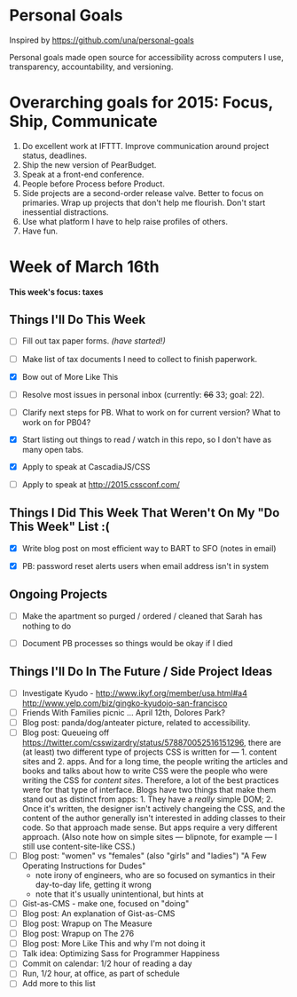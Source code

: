 # Personal Goals

Inspired by https://github.com/una/personal-goals

Personal goals made open source for accessibility across computers I use, transparency, accountability, and versioning.

# Overarching goals for 2015: Focus, Ship, Communicate

1. Do excellent work at IFTTT. Improve communication around project status, deadlines.
2. Ship the new version of PearBudget.
3. Speak at a front-end conference.
4. People before Process before Product.
5. Side projects are a second-order release valve. Better to focus on primaries. Wrap up projects that don't help me flourish. Don't start inessential distractions.
6. Use what platform I have to help raise profiles of others.
7. Have fun.


# Week of March 16th

#### This week's focus: taxes

## Things I'll Do This Week

- [ ] Fill out tax paper forms. *(have started!)*
- [ ] Make list of tax documents I need to collect to finish paperwork.
- [X] Bow out of More Like This
- [ ] Resolve most issues in personal inbox (currently: ~~66~~ 33; goal: 22).
- [ ] Clarify next steps for PB. What to work on for current version? What to work on for PB04?
- [X] Start listing out things to read / watch in this repo, so I don't have as many open tabs.
- [X] Apply to speak at CascadiaJS/CSS
- [ ] Apply to speak at http://2015.cssconf.com/



## Things I Did This Week That Weren't On My "Do This Week" List :(

- [X] Write blog post on most efficient way to BART to SFO (notes in email)
- [X] PB: password reset alerts users when email address isn't in system



## Ongoing Projects

- [ ] Make the apartment so purged / ordered / cleaned that Sarah has nothing to do
- [ ] Document PB processes so things would be okay if I died



## Things I'll Do In The Future / Side Project Ideas

- [ ] Investigate Kyudo - http://www.ikyf.org/member/usa.html#a4 http://www.yelp.com/biz/gingko-kyudojo-san-francisco 
- [ ] Friends With Families picnic … April 12th, Dolores Park?
- [ ] Blog post: panda/dog/anteater picture, related to accessibility.
- [ ] Blog post: Queueing off https://twitter.com/csswizardry/status/578870052516151296, there are (at least) two different type of projects CSS is written for — 1. content sites and 2. apps. And for a long time, the people writing the articles and books and talks about how to write CSS were the people who were writing the CSS for _content sites_. Therefore, a lot of the best practices were for that type of interface. Blogs have two things that make them stand out as distinct from apps: 1. They have a _really_ simple DOM; 2. Once it's written, the designer isn't actively changeing the CSS, and the content of the author generally isn't interested in adding classes to their code. So that approach made sense. But apps require a very different approach. (Also note how on simple sites — blipnote, for example — I still use content-site-like CSS.)
- [ ] Blog post: "women" vs "females" (also "girls" and "ladies") "A Few Operating Instructions for Dudes"
  - note irony of engineers, who are so focused on symantics in their day-to-day life, getting it wrong
  - note that it's usually unintentional, but hints at 
- [ ] Gist-as-CMS - make one, focused on "doing"
- [ ] Blog post: An explanation of Gist-as-CMS
- [ ] Blog post: Wrapup on The Measure
- [ ] Blog post: Wrapup on The 276
- [ ] Blog post: More Like This and why I'm not doing it
- [ ] Talk idea: Optimizing Sass for Programmer Happiness
- [ ] Commit on calendar: 1/2 hour of reading a day
- [ ] Run, 1/2 hour, at office, as part of schedule
- [ ] Add more to this list
